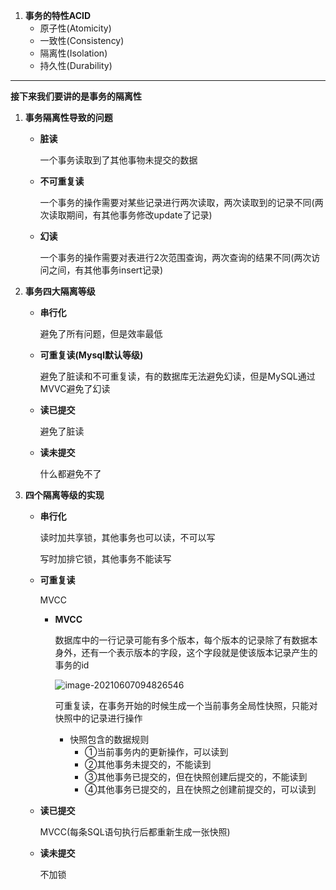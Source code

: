 1. **事务的特性ACID**
   * 原子性(Atomicity)
   * 一致性(Consistency)
   * 隔离性(Isolation)
   * 持久性(Durability)



------

**接下来我们要讲的是事务的隔离性**

1. **事务隔离性导致的问题** 

   * **脏读** 

     一个事务读取到了其他事物未提交的数据

   * **不可重复读** 

     一个事务的操作需要对某些记录进行两次读取，两次读取到的记录不同(两次读取期间，有其他事务修改update了记录)

   * **幻读**

     一个事务的操作需要对表进行2次范围查询，两次查询的结果不同(两次访问之间，有其他事务insert记录)

2. **事务四大隔离等级**

   * **串行化**

     避免了所有问题，但是效率最低

   * **可重复读(Mysql默认等级)**

     避免了脏读和不可重复读，有的数据库无法避免幻读，但是MySQL通过MVVC避免了幻读

   * **读已提交**

     避免了脏读

   * **读未提交**

     什么都避免不了

3. **四个隔离等级的实现**

   * **串行化**

     读时加共享锁，其他事务也可以读，不可以写

     写时加排它锁，其他事务不能读写

   * **可重复读**

     MVCC

     * **MVCC**

       数据库中的一行记录可能有多个版本，每个版本的记录除了有数据本身外，还有一个表示版本的字段，这个字段就是使该版本记录产生的事务的id

       ![image-20210607094826546](C:\Users\90747\AppData\Roaming\Typora\typora-user-images\image-20210607094826546.png)

       可重复读，在事务开始的时候生成一个当前事务全局性快照，只能对快照中的记录进行操作

       * 快照包含的数据规则
         * ①当前事务内的更新操作，可以读到
         * ②其他事务未提交的，不能读到
         * ③其他事务已提交的，但在快照创建后提交的，不能读到
         * ④其他事务已提交的，且在快照之创建前提交的，可以读到

   * **读已提交**

     MVCC(每条SQL语句执行后都重新生成一张快照)

   * **读未提交**

     不加锁